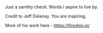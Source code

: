 Just a sanitity check. Words I aspire to live by.

Credit to Jeff Delaney. You are inspiring.

More of his work here - https://fireship.io/